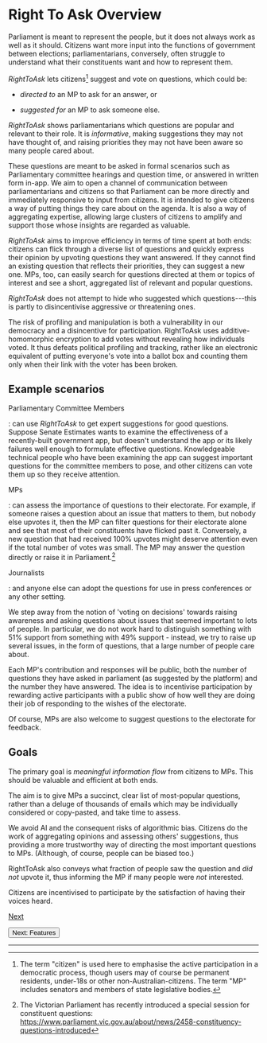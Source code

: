 # Right To Ask Overview

Parliament is meant to represent the people, but it does not always work
as well as it should. Citizens want more input into the functions of
government between elections; parliamentarians, conversely, often
struggle to understand what their constituents want and how to represent
them.

*RightToAsk* lets citizens[^1] suggest and vote on questions, which
could be:

-   *directed to* an MP to ask for an answer, or

-   *suggested for* an MP to ask someone else.

*RightToAsk* shows parliamentarians which questions are popular and
relevant to their role. It is *informative*, making suggestions they may
not have thought of, and raising priorities they may not have been aware
so many people cared about.

These questions are meant to be asked in formal scenarios such as
Parliamentary committee hearings and question time, or answered in
written form in-app. We aim to open a channel of communication between
parliamentarians and citizens so that Parliament can be more directly
and immediately responsive to input from citizens. It is intended to
give citizens a way of putting things they care about on the agenda. It
is also a way of aggregating expertise, allowing large clusters of
citizens to amplify and support those whose insights are regarded as
valuable.

*RightToAsk* aims to improve efficiency in terms of time spent at both
ends: citizens can flick through a diverse list of questions and quickly
express their opinion by upvoting questions they want answered. If they
cannot find an existing question that reflects their priorities, they
can suggest a new one. MPs, too, can easily search for questions
directed at them or topics of interest and see a short, aggregated list
of relevant and popular questions.

*RightToAsk* does not attempt to hide who suggested which
questions---this is partly to disincentivise aggressive or threatening
ones.

The risk of profiling and manipulation is both a vulnerability in our
democracy and a disincentive for participation. RightToAsk uses
additive-homomorphic encryption to add votes without revealing how
individuals voted. It thus defeats political profiling and tracking,
rather like an electronic equivalent of putting everyone's vote into a
ballot box and counting them only when their link with the voter has
been broken.

## Example scenarios

Parliamentary Committee Members

:   can use *RightToAsk* to get expert suggestions for good questions.
    Suppose Senate Estimates wants to examine the effectiveness of a
    recently-built government app, but doesn't understand the app or its
    likely failures well enough to formulate effective questions.
    Knowledgeable technical people who have been examining the app can
    suggest important questions for the committee members to pose, and
    other citizens can vote them up so they receive attention.

MPs

:   can assess the importance of questions to their electorate. For
    example, if someone raises a question about an issue that matters to
    them, but nobody else upvotes it, then the MP can filter questions
    for their electorate alone and see that most of their constituents
    have flicked past it. Conversely, a new question that had received
    100% upvotes might deserve attention even if the total number of
    votes was small. The MP may answer the question directly or raise it
    in Parliament.[^2]

Journalists

:   and anyone else can adopt the questions for use in press conferences
    or any other setting.

We step away from the notion of 'voting on decisions' towards raising
awareness and asking questions about issues that seemed important to
lots of people. In particular, we do not work hard to distinguish
something with 51% support from something with 49% support - instead, we
try to raise up several issues, in the form of questions, that a large
number of people care about.

Each MP's contribution and responses will be public, both the number of
questions they have asked in parliament (as suggested by the platform)
and the number they have answered. The idea is to incentivise
participation by rewarding active participants with a public show of how
well they are doing their job of responding to the wishes of the
electorate.

Of course, MPs are also welcome to suggest questions to the electorate
for feedback.

## Goals

The primary goal is *meaningful information flow* from citizens to MPs.
This should be valuable and efficient at both ends.

The aim is to give MPs a succinct, clear list of most-popular questions,
rather than a deluge of thousands of emails which may be individually
considered or copy-pasted, and take time to assess.

We avoid AI and the consequent risks of algorithmic bias. Citizens do
the work of aggregating opinions and assessing others' suggestions, thus
providing a more trustworthy way of directing the most important
questions to MPs. (Although, of course, people can be biased too.)

RightToAsk also conveys what fraction of people saw the question and
*did not* upvote it, thus informing the MP if many people were *not*
interested.

Citizens are incentivised to participate by the satisfaction of having
their voices heard.

[Next]("https://righttoaskorg.github.io/righttoask-docs/Features")

<button name="button" onclick="https://righttoaskorg.github.io/righttoask-docs/Features">Next: Features</button>

*****

[^1]: The term "citizen" is used here to emphasise the active
    participation in a democratic process, though users may of course be
    permanent residents, under-18s or other non-Australian-citizens. The
    term "MP" includes senators and members of state legislative bodies.

[^2]: The Victorian Parliament has recently introduced a special session
    for constituent questions:
    <https://www.parliament.vic.gov.au/about/news/2458-constituency-questions-introduced>

